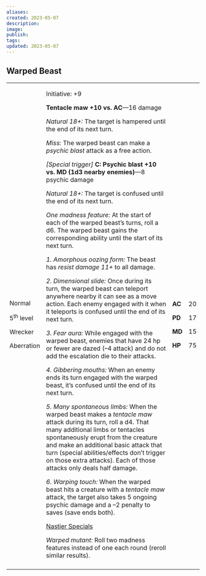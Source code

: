 ```yaml
---
aliases: 
created: 2023-05-07
description: 
image: 
publish: 
tags: 
updated: 2023-05-07
---
```


## Warped Beast

<table>
<colgroup>
<col style="width: 16%" />
<col style="width: 72%" />
<col style="width: 5%" />
<col style="width: 5%" />
</colgroup>
<tbody>
<tr class="odd">
<td><p>Normal</p>
<p>5<sup>th</sup> level</p>
<p>Wrecker</p>
<p>Aberration</p></td>
<td><p>Initiative: +9</p>
<p><strong>Tentacle maw +10 vs. AC</strong>—16 damage</p>
<p><em>Natural 18+:</em> The target is hampered until the end of its
next turn.</p>
<p><em>Miss:</em> The warped beast can make a <em>psychic blast</em>
attack as a free action.</p>
<p><em>[Special trigger]</em> <strong>C: Psychic blast +10 vs. MD (1d3
nearby enemies)</strong>—8 psychic damage</p>
<p><em>Natural 18+:</em> The target is confused until the end of its
next turn.</p>
<p><em>One madness feature:</em> At the start of each of the warped
beast’s turns, roll a d6. The warped beast gains the corresponding
ability until the start of its next turn.</p>
<p><em>1. Amorphous oozing form:</em> The beast has <em>resist damage
11+</em> to all damage.</p>
<p><em>2. Dimensional slide:</em> Once during its turn, the warped beast
can teleport anywhere nearby it can see as a move action. Each enemy
engaged with it when it teleports is confused until the end of its next
turn.</p>
<p><em>3. Fear aura:</em> While engaged with the warped beast, enemies
that have 24 hp or fewer are dazed (–4 attack) and do not add the
escalation die to their attacks.</p>
<p><em>4. Gibbering mouths:</em> When an enemy ends its turn engaged
with the warped beast, it’s confused until the end of its next turn.</p>
<p><em>5. Many spontaneous limbs:</em> When the warped beast makes a
<em>tentacle maw</em> attack during its turn, roll a d4. That many
additional limbs or tentacles spontaneously erupt from the creature and
make an additional basic attack that turn (special abilities/effects
don’t trigger on those extra attacks). Each of those attacks only deals
half damage.</p>
<p><em>6. Warping touch:</em> When the warped beast hits a creature with
a <em>tentacle maw</em> attack, the target also takes 5 ongoing psychic
damage and a –2 penalty to saves (save ends both).</p>
<p><u>Nastier Specials</u></p>
<p><em>Warped mutant:</em> Roll two madness features instead of one each
round (reroll similar results).</p></td>
<td><p><strong>AC</strong></p>
<p><strong>PD</strong></p>
<p><strong>MD</strong></p>
<p><strong>HP</strong></p></td>
<td><p>20</p>
<p>17</p>
<p>15</p>
<p>75</p></td>
</tr>
<tr class="even">
<td></td>
<td></td>
<td></td>
<td></td>
</tr>
</tbody>
</table>

